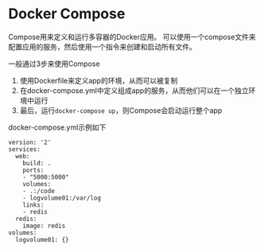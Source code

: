 # Docker Compose

Compose用来定义和运行多容器的Docker应用。 可以使用一个compose文件来配置应用的服务，然后使用一个指令来创建和启动所有文件。


一般通过3步来使用Compose
1. 使用Dockerfile来定义app的环境，从而可以被复制
2. 在docker-compose.yml中定义组成app的服务，从而他们可以在一个独立环境中运行
3. 最后，运行`docker-compose up`，则Compose会启动运行整个app


docker-compose.yml示例如下

```
version: '2'
services:
  web:
    build: .
    ports:
    - "5000:5000"
    volumes:
    - .:/code
    - logvolume01:/var/log
    links:
    - redis
  redis:
    image: redis
volumes:
  logvolume01: {}
```    
